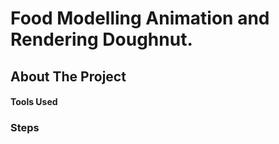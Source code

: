 # Food Modelling Animation and Rendering Doughnut.

## About The Project
#### Tools Used
### Steps
### 
